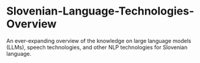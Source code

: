 # Slovenian-Language-Technologies-Overview
An ever-expanding overview of the knowledge on large language models (LLMs), speech technologies, and other NLP technologies for Slovenian language.
